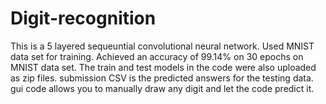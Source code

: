 # Digit-recognition
This is a 5 layered sequeuntial convolutional neural network.
Used MNIST data set for training.
Achieved an accuracy of 99.14% on 30 epochs on MNIST data set.
The train and test models in the code were also uploaded as zip files.
submission CSV is the predicted answers for the testing data.
gui code allows you to manually draw any digit and let the code predict it.
